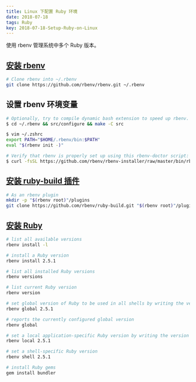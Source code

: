 ```yaml
---
title: Linux 下配置 Ruby 环境
date: 2018-07-18
tags: Ruby
key: 2018-07-18-Setup-Ruby-on-Linux
---
```


使用 rbenv 管理系统中多个 Ruby 版本。

<!--more-->

## [安装 rbenv](https://github.com/rbenv/rbenv#basic-github-checkout)

```zsh
# Clone rbenv into ~/.rbenv
git clone https://github.com/rbenv/rbenv.git ~/.rbenv
```

## 设置 rbenv 环境变量

```zsh
# Optionally, try to compile dynamic bash extension to speed up rbenv. Don't worry if it fails; rbenv will still work normally
$ cd ~/.rbenv && src/configure && make -C src

$ vim ~/.zshrc
export PATH="$HOME/.rbenv/bin:$PATH"
eval "$(rbenv init -)"

# Verify that rbenv is properly set up using this rbenv-doctor script:
$ curl -fsSL https://github.com/rbenv/rbenv-installer/raw/master/bin/rbenv-doctor | bash
```

## [安装 ruby-build 插件](https://github.com/rbenv/ruby-build#readme)

```zsh
# As an rbenv plugin
mkdir -p "$(rbenv root)"/plugins
git clone https://github.com/rbenv/ruby-build.git "$(rbenv root)"/plugins/ruby-build
```

## [安装 Ruby](https://github.com/rbenv/rbenv#installing-ruby-versions)

```zsh
# list all available versions
rbenv install -l

# install a Ruby version
rbenv install 2.5.1

# list all installed Ruby versions
rbenv versions

# list current Ruby version
rbenv version

# set global version of Ruby to be used in all shells by writing the version name to the `~/.rbenv/version` file
rbenv global 2.5.1

# reports the currently configured global version
rbenv global

# set a local application-specific Ruby version by writing the version name to a .ruby-version file in the current directory
rbenv local 2.5.1

# set a shell-specific Ruby version
rbenv shell 2.5.1

# install Ruby gems
gem install bundler
```